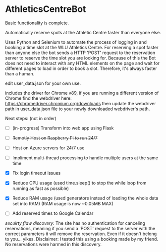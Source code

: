 # AthleticsCentreBot
Basic functionality is complete.

Automatically reserve spots at the Athletic Centre faster than everyone else.

Uses Python and Selenium to automate the process of logging in and booking a time slot at the WLU Athletics Centre.
For reserving a spot faster than anyone else the bot sends a HTTP 'POST' request to the reservation server to reserve the time slot you are looking for.
Because of this the Bot does not need to interact with any HTML elements on the page and wait for different pages to load in order to book a slot.
Therefore, it's always faster than a human.

edit user_data.json for your own use.

includes the driver for Chrome v89, if you are running a different version of Chrome find the webdriver here: https://chromedriver.chromium.org/downloads then update the webdriver path in user_data.json file to your newly downloaded webdriver's path.



Next steps: (not in order)
 - [ ] (in-progress) Transform into web app using Flask
 - [ ] ~~Remotly Host on Raspberry Pi to run 24/7~~
 - [ ] Host on Azure servers for 24/7 use
 - [ ] Impliment multi-thread processing to handle multiple users at the same time
 - [x] Fix login timeout issues
 - [x] Reduce CPU usage (used time.sleep() to stop the while loop from running as fast as possible)
 - [x] Reduce RAM usage (used generators instead of loading the whole data set into RAM) (RAM usage is now ~0.05MB MAX)
 - [ ] Add reserved times to Google Calendar


*secuirty flaw discovery*: The site has no authentication for canceling reservations, meaning if you send a 'POST' request to the server with the correct parameters it will remove the reservation. Even if it doesn't belong to you... yikes.
Disclaimer: I tested this using a booking made by my friend. No reservations were harmed in this discovery.
